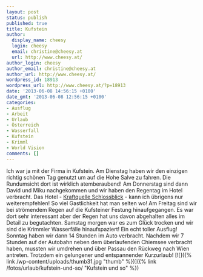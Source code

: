 ```yaml
---
layout: post
status: publish
published: true
title: Kufstein
author:
  display_name: cheesy
  login: cheesy
  email: christine@cheesy.at
  url: http://www.cheesy.at/
author_login: cheesy
author_email: christine@cheesy.at
author_url: http://www.cheesy.at/
wordpress_id: 18913
wordpress_url: http://www.cheesy.at/?p=18913
date: '2013-06-08 14:56:15 +0100'
date_gmt: '2013-06-08 12:56:15 +0100'
categories:
- Ausflug
- Arbeit
- Urlaub
- Österreich
- Wasserfall
- Kufstein
- Krimml
- World Vision
comments: []
---
```

Ich war ja mit der Firma in Kufstein. Am Dienstag haben wir den einzigen richtig schönen Tag genutzt um auf die Hohe Salve zu fahren. Die Rundumsicht dort ist wirklich atemberaubend! Am Donnerstag sind dann David und Miku nachgekommen und wir haben den Regentag im Hotel verbracht. Das Hotel - [Kraftquelle Schlossblick](http://schlossblick.at/) - kann ich übrigens nur weiterempfehlen! So viel Gastlichkeit hat man selten wo!
Am Freitag sind wir bei strömendem Regen auf die Kufsteiner Festung hinaufgegangen. Es war dort sehr interessant aber der Regen hat uns davon abgehalten alles im Detail zu begutachten.
Samstag morgen war es zum Glück trocken und wir sind die Krimmler Wasserfälle hinaufspaziert! Ein echt toller Ausflug!
Sonntag haben wir dann 14 Stunden im Auto verbracht. Nachdem wir 7 Stunden auf der Autobahn neben dem überlaufenden Chiemsee verbracht haben, mussten wir umdrehen und über Passau den Rückweg nach Wien antreten.
Trotzdem ein gelungener und entspannender Kurzurlaub!
[![]({% link /wp-content/uploads/thumb31.jpg "thumb" %})]({% link /fotos/urlaub/kufstein-und-so/ "Kufstein und so" %})
